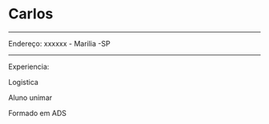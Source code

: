 # Carlos

---
Endereço: xxxxxx - Marilia -SP

---

Experiencia:

Logistica

Aluno unimar

Formado em ADS
